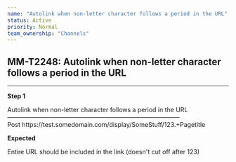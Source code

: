 ```yaml
---
name: "Autolink when non-letter character follows a period in the URL"
status: Active
priority: Normal
team_ownership: "Channels"
---
```


## MM-T2248: Autolink when non-letter character follows a period in the URL

---

**Step 1**

Autolink when non-letter character follows a period in the URL\
————————————————————————————\
Post https\://test.somedomain.com/display/SomeStuff/123.+Pagetitle

**Expected**

Entire URL should be included in the link (doesn't cut off after 123)
